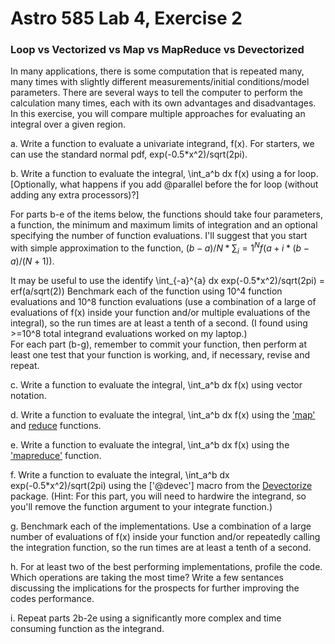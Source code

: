 # Astro 585 Lab 4, Exercise 2

### Loop vs Vectorized vs Map vs MapReduce vs Devectorized

In many applications, there is some computation that is repeated many, many times with slightly different measurements/initial conditions/model parameters.  There are several ways to tell the computer to perform the calculation many times, each with its own advantages and disadvantages.  In this exercise, you will compare multiple approaches for evaluating an integral over a given region.  

a.  Write a function to evaluate a univariate integrand, f(x).  For starters, we can use the standard normal pdf, exp(-0.5*x^2)/sqrt(2pi).  

b.  Write a function to evaluate the integral, \int_a^b dx f(x) using a for loop.  
[Optionally, what happens if you add @parallel before the for loop (without adding any extra processors)?]

For parts b-e of the items below, the functions should take four parameters, a function, the minimum and maximum limits of integration and an optional specifying the number of function evaluations.  I'll suggest that you start with simple approximation to the function, $(b-a)/N * \sum_i=1^N f( a + i*(b-a)/(N+1) )$.  

It may be useful to use the identify \int_{-a}^{a} dx exp(-0.5*x^2)/sqrt(2pi) = erf(a/sqrt(2))
Benchmark each of the function using 10^4 function evaluations and 10^8 function evaluations (use a combination of a large of evaluations of f(x) inside your function and/or multiple evaluations of the integral), so the run times are at least a tenth of a second.  (I found using >=10^8 total integrand evaluations worked on my laptop.)   
For each part (b-g), remember to commit your function, then perform at least one test that your function is working, and, if necessary, revise and repeat.  

c.  Write a function to evaluate the integral, \int_a^b dx f(x) using vector notation.  

d.  Write a function to evaluate the integral, \int_a^b dx f(x) using the ['map'](http://docs.julialang.org/en/latest/stdlib/base/?highlight=map#Base.map) and [reduce](http://docs.julialang.org/en/latest/stdlib/base/?highlight=map#Base.reduce) functions.

e.  Write a function to evaluate the integral, \int_a^b dx f(x) using the ['mapreduce'](http://docs.julialang.org/en/latest/stdlib/base/?highlight=map#Base.mapreduce) function.  

f.  Write a function to evaluate the integral, \int_a^b dx exp(-0.5*x^2)/sqrt(2pi) using the ['@devec'] macro from the [Devectorize]() package.  (Hint:  For this part, you will need to hardwire the integrand, so you'll remove the function argument to your integrate function.)

g.  Benchmark each of the implementations.  Use a combination of a large number of evaluations of f(x) inside your function and/or repeatedly calling the integration function, so the run times are at least a tenth of a second.  

h.  For at least two of the best performing implementations, profile the code.  Which operations are taking the most time?  Write a few sentances discussing the implications for the prospects for further improving the codes performance.

i.  Repeat parts 2b-2e using a significantly more complex and time consuming function as the integrand.  

